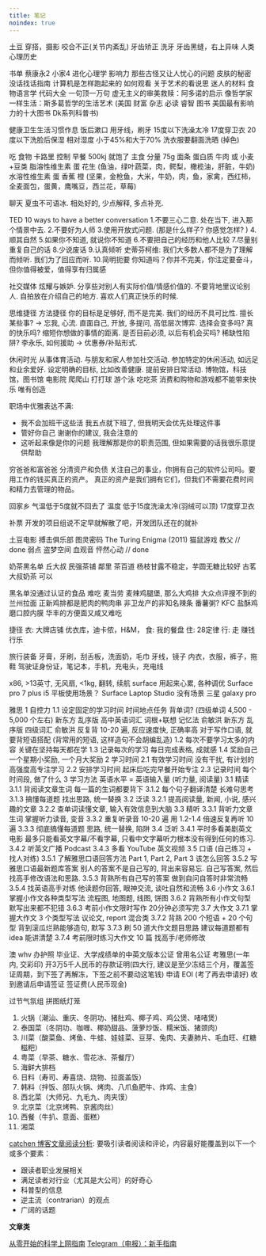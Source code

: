 ```yaml
---
title: 笔记
noindex: true
---
```

土豆
穿搭，摄影
咬合不正(关节内紊乱)
牙齿矫正
洗牙
牙齿黑缝，右上异味
人类心理历史

书单
蔡康永2
小家4
进化心理学
影响力
那些古怪又让人忧心的问题
皮肤的秘密
没话找话指南
计算机是怎样跑起来的
如何观看 关于艺术的看说思
迷人的材料
食物语言学
代码大全
一句顶一万句
虚无主义的审美救赎：阿多诺的启示
像哲学家一样生活：斯多葛哲学的生活艺术
(美国 财富 杂志 必读 睿智 图书
美国最有影响力的十大图书
Dk系列科普书)

健康卫生生活习惯作息
饭后漱口
用牙线，刷牙
15度以下洗澡太冷
17度穿卫衣
20度以下洗脸后保湿
相对湿度 小于45%和大于70%
洗衣服要翻面洗晒 (掉色)

吃 食物 卡路里 控制
早餐 500kj 就饱了
主食 分量
75g 面条
蛋白质 牛肉 或 小麦+豆类
脂溶性维生素 蛋 花生 (鱼油，绿叶蔬菜，肉，鳄梨，橄榄油，肝脏，牛奶)
水溶性维生素 蛋 香蕉 橙 (坚果，金枪鱼，大米，牛奶，肉，鱼，家禽，西红柿，全麦面包，蛋黄，鹰嘴豆，西兰花，草莓)

聊天
夏虫不可语冰. 
相处好的, 少点解释, 多点补充.

TED 10 ways to have a better conversation
1.不要三心二意. 处在当下, 进入那个情景中去. 
2.不要好为人师
3.使用开放式问题. (那是什么样子? 你感觉怎样? )
4.顺其自然
5.如果你不知道, 就说你不知道
6.不要把自己的经历和他人比较
7.尽量别重复自己的话
8.少说废话
9.认真倾听
史蒂芬柯维: 我们大多数人都不是为了理解而倾听. 我们为了回应而听.
10.简明扼要
你知道吗？你并不完美，你注定要奋斗，但你值得被爱，值得享有归属感

社交媒体
炫耀与嫉妒.
分享些对别人有实际价值/情感价值的.
不要背地里议论别人.
自拍放在介绍自己的地方. 喜欢人们真正快乐的时候.

思维捷径 方法捷径
你的目标是足够好, 而不是完美.
我们的经历不具可比性.
擅长某些事? -> 忘我, 心流.
直面自己, 开放, 多提问, 高低层次博弈.
选择会变多吗? 真的快乐吗? 缩短你想做的事情的距离.
是否目前必须, 以后有机会买吗? 稀缺性陷阱? 
李永乐, 如何援助 -> 优惠券/补贴形式.

休闲时光
从事体育活动. 
与朋友和家人参加社交活动. 
参加特定的休闲活动, 如远足和业余爱好. 
设定明确的目标, 比如改善健康. 
提前安排日常活动. 
博物馆，科技馆，图书馆
电影院
爬爬山
打打球
游个泳
吃吃茶
消费和购物和游戏都不能带来快乐
唯有创造

职场中优雅表达不满:
- 我不会加班干这些活
我五点就下班了, 但我明天会优先处理这件事
- 管好你自己
谢谢你的建议, 我会注意的
- 这听起来像是你的问题
我理解那是你的职责范围, 但如果需要的话我很乐意提供帮助

穷爸爸和富爸爸
分清资产和负债
关注自己的事业，你拥有自己的软件公司吗。要用工作的钱买真正的资产。
真正的资产是我们拥有它们，但我们不需要花费时间和精力去管理的物品。

回家乡
气温低于5度就不回去了
温度
低于15度洗澡太冷(羽绒可以顶)
17度穿卫衣

补票
开发的项目组说不定早就解散了吧，开发团队还在的就补

土豆电影
搏击俱乐部
图灵密码 The Turing Enigma (2011)
猫鼠游戏
教父 // done
弱点
盗梦空间
血观音
怦然心动 // done

奶茶黑名单
丘大叔
民强茶铺
鄰里
茶百道 杨枝甘露不稳定，芋圆无糖比较好
古茗 大叔奶茶 可以

黑名单没通过认证的食品 难吃
麦当劳 麦辣鸡腿堡, 那么大鸡排
大众点评搜不到的兰州拉面
正新鸡排都是肥肉的鸭肉串
非卫龙产的非知名辣条
番薯粥?
KFC 盐酥鸡 磨口腔内膜
华丰的方便面又咸又难吃

捷径
衣: 大牌店铺 优衣库，迪卡侬，H&M，
食: 我的餐盘
住: 28定律
行: 走
赚钱 行乐

旅行装备
牙膏，牙刷，刮舌板，洗面奶，毛巾
牙线，镜子
内衣，衣服，裤子，拖鞋
驾驶证身份证，笔记本，手机，充电头，充电线

x86, >13英寸, 无风扇, <1kg, 翻转, 续航
surface 用起来心累, 各种调优
Surface pro 7 plus i5 平板使用场景？
Surface Laptop Studio 没有场景
三星 galaxy pro

雅思
1 自控力
1.1 设定固定的学习时间
时间地点任务
背单词? (四级单词 4,500 - 5,000 个左右)
新东方 乱序版 高中英语词汇 词根+联想 记忆法 俞敏洪
新东方 乱序版 四级词汇 俞敏洪
反复背 10-20 遍, 反应速度快, 正确率高
对于写作口语, 就要背短语搭配 (背常用的短语, 这样造句不会胡编乱造)
1.2 每次不要学习太多的内容
关键在坚持每天都在学
1.3 记录每次的学习
每日完成表格, 成就感
1.4 奖励自己
一个星期小奖励, 一个月大奖励
2 学习时间
2.1 有效学习时间
没有干扰, 有计划的高强度高专注学习
2.2 安排学习时间
起床后吃完早餐开始专注
2.3 记录时间
每个时间段, 做了什么
3 学习方法
英语水平 = 英语输入量 (听力量, 阅读量)
3.1 精读
3.1.1 背阅读文章生词
每一篇的生词都要背下
3.1.2 每个句子翻译清楚
长难句思考
3.1.3 搞懂每道题
找出思路, 统一替换
3.2 泛读
3.2.1 提高阅读量, 新闻, 小说, 感兴趣的文章
3.2.2 查单词读懂文章, 输入有效信息到大脑
3.3 精听
3.3.1 背听力文章生词
掌握听力读音, 变音
3.3.2 重复听录音 10-20 遍
用 1.2-1.4 倍速反复再听 10 遍
3.3.3 彻底搞懂每道题
思路, 统一替换, 陷阱
3.4 泛听
3.4.1 平时多看美剧英文电影
最多只能看英文字幕/不看字幕, 只看中文字幕听力根本没有得到任何的练习.
3.4.2 听英文广播 Podcast
3.4.3 多看 YouTube 英文视频
3.5 口语 (自己练习 + 找人对练)
3.5.1 了解雅思口语回答方法
Part 1, Part 2, Part 3 该怎么回答
3.5.2 写雅思口语最新题库答案
别人的答案不是自己写的, 背出来容易忘. 自己写答案, 然后找高手修改语法和思路. 
3.5.3 背熟所有自己写的答案
做到自问自答时非常流畅
3.5.4 找英语高手对练
他读题你回答, 眼神交流, 谈吐自然和流畅
3.6 小作文
3.6.1 掌握小作文各种类型写法
流程图, 地图题, 线图, 饼图
3.6.2 背熟所有小作文句型
默写出来都不犯错
3.6.3 考前小作文限时写作
20分钟必须写完
3.7 大作文
3.7.1 掌握大作文 3 个类型写法
议论文, report 混合类
3.7.2 背熟 200 个短语 + 20 个句型
背到滚瓜烂熟能够造句, 默写
3.7.3 刷 50 道大作文题目思路
建议每道题都有 idea 能讲清楚
3.7.4 考前限时练习大作文 10 篇
找高手/老师修改

澳 whv
办护照
毕业证、大学成绩单的中英文版本公证
曾用名公证
考雅思(一年内, 交彩印)
开3万5千人民币的存款证明(四大行, 建议是至少冻结三个月，覆盖签证周期，到下签了再解冻，下签之前不要动这笔钱)
申请 EOI (考了再去申请好)
收到邀请后申请签证
签证费(人民币现金)

过节气氛组
拼图纸灯笼

1. 火锅（潮汕、重庆、冬阴功、猪肚鸡、椰子鸡、鸡公煲、啫啫煲）
2. 泰国菜（冬阴功、咖喱、椰奶甜品、菠萝炒饭、糯米饭、猪颈肉）
3. 川菜（酸菜鱼、烤鱼、牛蛙、娃娃菜、豆芽、兔肉、夫妻肺片、毛血旺、红糖糍粑）
4. 粤菜（早茶、糖水、雪花冰、茶餐厅）
5. 海鲜大排档
6. 日料（寿司、寿喜烧、烧物、拉面盖饭）
7. 韩料（拌饭、部队火锅、烤肉、八爪鱼肥牛、炸鸡、主食）
8. 西北菜（大师兄、九毛九、肉夹馍）
9. 北京菜（北京烤鸭、京酱肉丝）
10. 西餐（牛扒、意面、蛋糕）
11. 湘菜

[catchen 博客文章阅读分析](https://chinese.catchen.me/2019/09/blog-post-readership-analysis.html?m=1): 要吸引读者阅读和评论，内容最好能覆盖到以下一个或多个要素：
- 跟读者职业发展相关
- 满足读者对行业（尤其是大公司）的好奇心
- 科普型的信息
- 逆主流（contrarian）的观点
- 广阔的话题

**文章类**

[从零开始的科学上网指南](https://www.codein.icu/surfing-jumpstart/)
[Telegram（电报）：新手指南](https://tingtalk.me/telegram/)
